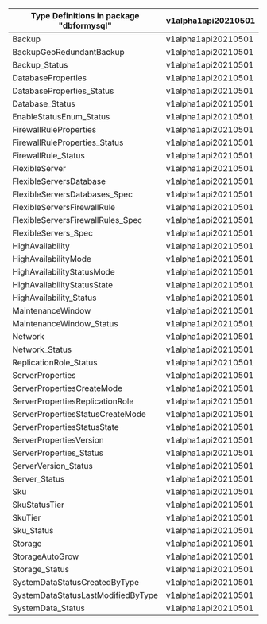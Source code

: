 | Type Definitions in package "dbformysql" | v1alpha1api20210501 | v1beta20210501 |
|------------------------------------------|---------------------|----------------|
| Backup                                   | v1alpha1api20210501 | v1beta20210501 |
| BackupGeoRedundantBackup                 | v1alpha1api20210501 | v1beta20210501 |
| Backup_Status                            | v1alpha1api20210501 | v1beta20210501 |
| DatabaseProperties                       | v1alpha1api20210501 | v1beta20210501 |
| DatabaseProperties_Status                | v1alpha1api20210501 | v1beta20210501 |
| Database_Status                          | v1alpha1api20210501 | v1beta20210501 |
| EnableStatusEnum_Status                  | v1alpha1api20210501 | v1beta20210501 |
| FirewallRuleProperties                   | v1alpha1api20210501 | v1beta20210501 |
| FirewallRuleProperties_Status            | v1alpha1api20210501 | v1beta20210501 |
| FirewallRule_Status                      | v1alpha1api20210501 | v1beta20210501 |
| FlexibleServer                           | v1alpha1api20210501 | v1beta20210501 |
| FlexibleServersDatabase                  | v1alpha1api20210501 | v1beta20210501 |
| FlexibleServersDatabases_Spec            | v1alpha1api20210501 | v1beta20210501 |
| FlexibleServersFirewallRule              | v1alpha1api20210501 | v1beta20210501 |
| FlexibleServersFirewallRules_Spec        | v1alpha1api20210501 | v1beta20210501 |
| FlexibleServers_Spec                     | v1alpha1api20210501 | v1beta20210501 |
| HighAvailability                         | v1alpha1api20210501 | v1beta20210501 |
| HighAvailabilityMode                     | v1alpha1api20210501 | v1beta20210501 |
| HighAvailabilityStatusMode               | v1alpha1api20210501 | v1beta20210501 |
| HighAvailabilityStatusState              | v1alpha1api20210501 | v1beta20210501 |
| HighAvailability_Status                  | v1alpha1api20210501 | v1beta20210501 |
| MaintenanceWindow                        | v1alpha1api20210501 | v1beta20210501 |
| MaintenanceWindow_Status                 | v1alpha1api20210501 | v1beta20210501 |
| Network                                  | v1alpha1api20210501 | v1beta20210501 |
| Network_Status                           | v1alpha1api20210501 | v1beta20210501 |
| ReplicationRole_Status                   | v1alpha1api20210501 | v1beta20210501 |
| ServerProperties                         | v1alpha1api20210501 | v1beta20210501 |
| ServerPropertiesCreateMode               | v1alpha1api20210501 | v1beta20210501 |
| ServerPropertiesReplicationRole          | v1alpha1api20210501 | v1beta20210501 |
| ServerPropertiesStatusCreateMode         | v1alpha1api20210501 | v1beta20210501 |
| ServerPropertiesStatusState              | v1alpha1api20210501 | v1beta20210501 |
| ServerPropertiesVersion                  | v1alpha1api20210501 | v1beta20210501 |
| ServerProperties_Status                  | v1alpha1api20210501 | v1beta20210501 |
| ServerVersion_Status                     | v1alpha1api20210501 | v1beta20210501 |
| Server_Status                            | v1alpha1api20210501 | v1beta20210501 |
| Sku                                      | v1alpha1api20210501 | v1beta20210501 |
| SkuStatusTier                            | v1alpha1api20210501 | v1beta20210501 |
| SkuTier                                  | v1alpha1api20210501 | v1beta20210501 |
| Sku_Status                               | v1alpha1api20210501 | v1beta20210501 |
| Storage                                  | v1alpha1api20210501 | v1beta20210501 |
| StorageAutoGrow                          | v1alpha1api20210501 | v1beta20210501 |
| Storage_Status                           | v1alpha1api20210501 | v1beta20210501 |
| SystemDataStatusCreatedByType            | v1alpha1api20210501 | v1beta20210501 |
| SystemDataStatusLastModifiedByType       | v1alpha1api20210501 | v1beta20210501 |
| SystemData_Status                        | v1alpha1api20210501 | v1beta20210501 |
